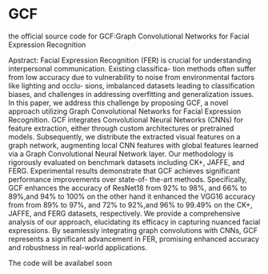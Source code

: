 # GCF
the official source code for GCF:Graph Convolutional Networks for Facial Expression Recognition

Apstract:
Facial Expression Recognition (FER) is crucial for
understanding interpersonal communication. Existing classifica-
tion methods often suffer from low accuracy due to vulnerability
to noise from environmental factors like lighting and occlu-
sions, imbalanced datasets leading to classification biases, and
challenges in addressing overfitting and generalization issues.
In this paper, we address this challenge by proposing GCF,
a novel approach utilizing Graph Convolutional Networks for
Facial Expression Recognition. GCF integrates Convolutional
Neural Networks (CNNs) for feature extraction, either through
custom architectures or pretrained models. Subsequently, we
distribute the extracted visual features on a graph network,
augmenting local CNN features with global features learned via
a Graph Convolutional Neural Network layer. Our methodology
is rigorously evaluated on benchmark datasets including CK+,
JAFFE, and FERG. Experimental results demonstrate that GCF
achieves significant performance improvements over state-of-
the-art methods. Specifically, GCF enhances the accuracy of
ResNet18 from 92% to 98%, and 66% to 89%,and 94% to
100% on the other hand it enhanced the VGG16 accuracy from
from 89% to 97%, and 72% to 92%,and 96% to 99.49%
on the CK+, JAFFE, and FERG datasets, respectively. We
provide a comprehensive analysis of our approach, elucidating its
efficacy in capturing nuanced facial expressions. By seamlessly
integrating graph convolutions with CNNs, GCF represents a
significant advancement in FER, promising enhanced accuracy
and robustness in real-world applications.


The code will be availabel soon 

